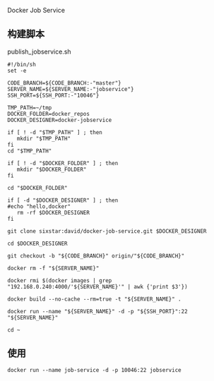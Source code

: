Docker Job Service

## 构建脚本  

publish_jobservice.sh


    #!/bin/sh
    set -e
    
    CODE_BRANCH=${CODE_BRANCH:-"master"}
    SERVER_NAME=${SERVER_NAME:-"jobservice"}
    SSH_PORT=${SSH_PORT:-"10046"}
	
    TMP_PATH=~/tmp
    DOCKER_FOLDER=docker_repos
    DOCKER_DESIGNER=docker-jobservice
    
    if [ ! -d "$TMP_PATH" ] ; then
       mkdir "$TMP_PATH"
    fi
    cd "$TMP_PATH"
    
    if [ ! -d "$DOCKER_FOLDER" ] ; then
       mkdir "$DOCKER_FOLDER"
    fi
    
    cd "$DOCKER_FOLDER"
    
    if [ -d "$DOCKER_DESIGNER" ] ; then
    #echo "hello,docker"
       rm -rf $DOCKER_DESIGNER
    fi
    
    git clone sixstar:david/docker-job-service.git $DOCKER_DESIGNER
    
    cd $DOCKER_DESIGNER
    
    git checkout -b "${CODE_BRANCH}" origin/"${CODE_BRANCH}"
    
    docker rm -f "${SERVER_NAME}"
    
    docker rmi $(docker images | grep "192.168.0.240:4000/'${SERVER_NAME}'" | awk {'print $3'})
    
    docker build --no-cache --rm=true -t "${SERVER_NAME}" .
    
    docker run --name "${SERVER_NAME}" -d -p "${SSH_PORT}":22 "${SERVER_NAME}"
    
    cd ~
	
## 使用
`docker run --name job-service -d -p 10046:22 jobservice`


